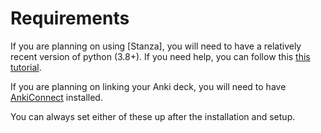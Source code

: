 # Requirements

If you are planning on using [Stanza], you will need to have a relatively recent version of python (3.8+).
If you need help, you can follow this [this tutorial](https://www.youtube.com/watch?v=KTawAg3VgCI).

If you are planning on linking your Anki deck, you will need to have [AnkiConnect](https://ankiweb.net/shared/info/2055492159) installed.

You can always set either of these up after the installation and setup.
